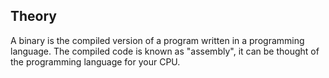 ## Theory

A binary is the compiled version of a program written in a programming language. The compiled code is known as "assembly", 
it can be thought of the programming language for your CPU.



